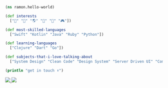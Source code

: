 ```clojure
(ns ramon.hello-world)

(def interests
  ["🎸" "🌳" "🌎" "🔭" "📙" "🎮"])

(def most-skilled-languages
  ["Swift" "Kotlin" "Java" "Ruby" "Python"])

(def learning-languages
  ["Clojure" "Dart" "Go"])

(def subjects-that-i-love-talking-about
  ["System Design" "Clean Code" "Design System" "Server Driven UI" "Componentization"])

(println "get in touch ⬇️")
```
<a href="https://www.linkedin.com/in/ramonhonorio" alt="LinkedIn">
  <img src="https://img.shields.io/badge/LinkedIn-0077B5?style=for-the-badge&logo=linkedin&logoColor=white">
</a> 

<a href="https://www.instagram.com/ramonoise/" alt="Instagram">
  <img src="https://img.shields.io/badge/Instagram-E4405F?style=for-the-badge&logo=instagram&logoColor=white">
</a>
